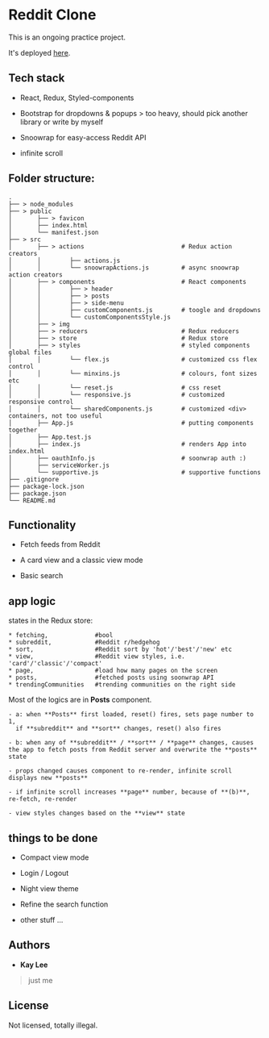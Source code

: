 # Reddit Clone

  

This is an ongoing practice project.

  

It's deployed [here](https://fflol.github.io/reddit-clone/).

  

  

## Tech stack
  

* React, Redux, Styled-components


* Bootstrap for dropdowns & popups > too heavy, should pick another library or write by myself

  
* Snoowrap for easy-access Reddit API

  
* infinite scroll



## Folder structure:

    .
    ├── > node_modules
    ├── > public    
    │       ├── > favicon             
    │       ├── index.html              
    │       └── manifest.json                              
    ├── > src
    │       ├── > actions                           # Redux action creators
    │       │        ├── actions.js                 
    │       │        └── snoowrapActions.js         # async snoowrap action creators
    │       ├── > components                        # React components
    │       │        ├── > header                   
    │       │        ├── > posts                    
    │       │        ├── > side-menu                
    │       │        ├── customComponents.js        # toogle and dropdowns 
    │       │        └── customComponentsStyle.js   
    │       ├── > img                               
    │       ├── > reducers                          # Redux reducers
    │       ├── > store                             # Redux store
    │       ├── > styles                            # styled components global files
    │       │        └── flex.js                    # customized css flex control
    │       │        └── minxins.js                 # colours, font sizes etc
    │       │        └── reset.js                   # css reset
    │       │        └── responsive.js              # customized responsive control
    │       │        └── sharedComponents.js        # customized <div> containers, not too useful
    │       ├── App.js                              # putting components together
    │       ├── App.test.js                 
    │       ├── index.js                            # renders App into index.html
    │       ├── oauthInfo.js                        # soonwrap auth :)
    │       ├── serviceWorker.js
    │       └── supportive.js                       # supportive functions
    ├── .gitignore
    ├── package-lock.json
    ├── package.json
    └── README.md

  
  

## Functionality

  

* Fetch feeds from Reddit

  

* A card view and a classic view mode

  

* Basic search

  

## app logic

states in the Redux store:

```
* fetching,             #bool
* subreddit,            #Reddit r/hedgehog 
* sort,                 #Reddit sort by 'hot'/'best'/'new' etc
* view,                 #Reddit view styles, i.e. 'card'/'classic'/'compact'
* page,                 #load how many pages on the screen
* posts,                #fetched posts using soonwrap API
* trendingCommunities   #trending communities on the right side
```

Most of the logics are in **Posts** component.

```
- a: when **Posts** first loaded, reset() fires, sets page number to 1,
  if **subreddit** and **sort** changes, reset() also fires

- b: when any of **subreddit** / **sort** / **page** changes, causes the app to fetch posts from Reddit server and overwrite the **posts** state

- props changed causes component to re-render, infinite scroll displays new **posts**

- if infinite scroll increases **page** number, because of **(b)**, re-fetch, re-render

- view styles changes based on the **view** state
```

  

## things to be done

  

* Compact view mode

  

* Login / Logout

  

* Night view theme
  
  

* Refine the search function



* other stuff ...


## Authors

* **Kay Lee** 
> just me

## License

Not licensed, totally illegal. 
